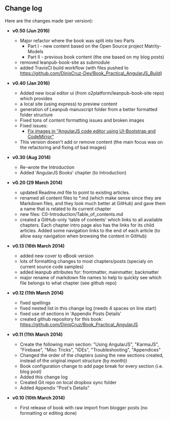## Change log

Here are the changes made (per version):

* **v0.50 (Jun 2016)**
  * Major refactor where the book was split into two Parts
    * Part I - new content based on the Open Source project Matrity-Models
    * Part II - previous book content (the one based on my blog posts)
  * removed leanpub-book-site as submodule
  * added TravisCI build workflow (with files pushed to https://github.com/DinisCruz-Dev/Book_Practical_AngularJS_Build)

* **v0.40 (Jan 2016)**
   * Added new local editor ui (from o2platform/leanpub-book-site repo) which provides
    * a local site (using express) to preview content
    * generation of Leanpub manuscript folder
      from a better formatted folder structure
    * Fixed tons of content formatting issues and broken images
    * Fixed issues:
      * [Fix images in "AngularJS code editor using UI-Bootstrap and CodeMirror"](https://github.com/DinisCruz/Book_Practical_AngularJS/issues/16)
    * This version doesn't add or remove content (the main focus was on the refactoring and fixing of bad images)


* **v0.30 (Aug 2014)**
   * Re-wrote the Introduction   
   * Added 'AngularJS Books' chapter (to Introduction)


* **v0.20 (29 March 2014)**
    * updated Readme.md file to point to existing articles.     
    * renamed all content files to \*.md (which make sense since they are Markdown files, and they look much better at GitHub) and gave them a name that is related to its current chapter
    * new files: C0-Introduction/Table_of_contents.md
    * created a GitHub-only 'table of contents' which links to all available chapters. Each chapter intro page also has the links for its child articles. Added some navigation links to the end of each article (to allow easy navigation when browsing the content in GitHub)

* **v0.13 (16th March 2014)**
    * added new cover to eBook version
    * lots of formatting changes to most chapters/posts (specialy on current source code samples)
    * added leanpub attributes for: frontmatter, mainmatter, backmatter
    * major rename of markdown file names to help to quickly see which file belongs to what chapter (see github repo)

* **v0.12 (11th March 2014)**
    * fixed spellings
    * fixed nested list in this change log (needs 4 spaces on line start)
    * fixed use of sections in 'Appendix Posts Details'
    * created github repository for this book: https://github.com/DinisCruz/Book_Practical_AngularJS

* **v0.11 (11th March 2014)**
    * Create the following main section: "Using AngularJS", "KarmaJS", "Firebase", "Misc Tricks", "IDEs", "Troubleshooting", "Appendices"
    * Changed the order of the chapters (using the new sections created, instead of the original import structure (by month))
    * Book configuration change to add page break for every section (i.e. blog post)
    * Added this change log
    * Created Git repo on local dropbox sync folder
    * Added Appendix "Post's Details"


* **v0.10 (10th March 2014)**
    * First release of book with raw import from blogger posts (no formatting or editing done)
